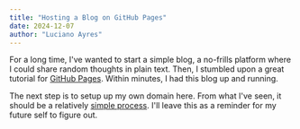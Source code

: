 ```yaml
---
title: "Hosting a Blog on GitHub Pages"
date: 2024-12-07
author: "Luciano Ayres"
---
```

For a long time, I've wanted to start a simple blog, a no-frills platform where I could share random thoughts in plain text. Then, I stumbled upon a great tutorial for [GitHub Pages](https://github.com/skills/github-pages). Within minutes, I had this blog up and running.

The next step is to setup up my own domain here. From what I've seen, it should be a relatively [simple process](https://docs.github.com/en/pages/configuring-a-custom-domain-for-your-github-pages-site/managing-a-custom-domain-for-your-github-pages-site). I'll leave this as a reminder for my future self to figure out.
